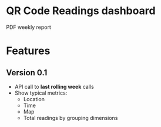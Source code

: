 # QR Code Readings dashboard
PDF weekly report

# Features

## Version 0.1

- API call to **last rolling week** calls
- Show typical metrics:
  - Location
  - Time
  - Map
  - Total readings by grouping dimensions 
